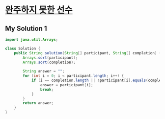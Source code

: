 # [완주하지 못한 선수](https://school.programmers.co.kr/learn/courses/30/lessons/42576)

## My Solution 1

```java
import java.util.Arrays;

class Solution {
    public String solution(String[] participant, String[] completion) {
        Arrays.sort(participant);
        Arrays.sort(completion);
        
        String answer = "";
        for (int i = 0; i < participant.length; i++) {
            if (i == completion.length || !participant[i].equals(completion[i])) {
                answer = participant[i];
                break;
            }
        }
        return answer;
    }
}
```

